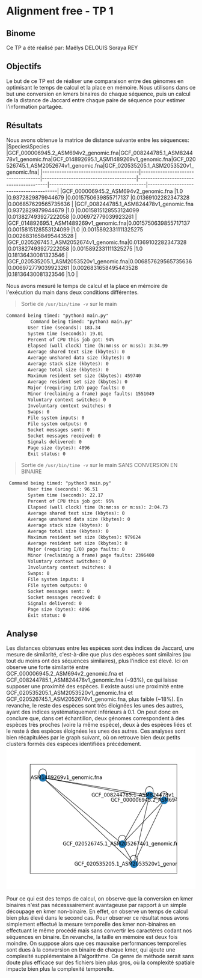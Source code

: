 
# Alignment free - TP 1

## Binome
Ce TP a été réalisé par:
Maëlys DELOUIS
Soraya REY 

## Objectifs

Le but de ce TP est de réaliser une comparaison entre des génomes en optimisant le temps de calcul et
la place en mémoire. Nous utilisons dans ce but une conversion en kmers binaires de chaque séquence,
puis un calcul de la distance de Jaccard entre chaque paire de séquence pour estimer l'information partagée. 

## Résultats

Nous avons obtenue la matrice de distance suivante entre les séquences:
|Species\Species                              |GCF_000006945.2_ASM694v2_genomic.fna|GCF_008244785.1_ASM824478v1_genomic.fna|GCF_014892695.1_ASM1489269v1_genomic.fna|GCF_020526745.1_ASM2052674v1_genomic.fna|GCF_020535205.1_ASM2053520v1_genomic.fna|
|----------------------------------------|------------------------------------|---------------------------------------|----------------------------------------|----------------------------------------|----------------------------------------|
|GCF_000006945.2_ASM694v2_genomic.fna    |1.0                                 |0.9372829879944679                     |0.0015750639855717137                   |0.01369102282347328                     |0.006857629565735636                    |
|GCF_008244785.1_ASM824478v1_genomic.fna |0.9372829879944679                  |1.0                                    |0.0015815128553124099                   |0.013827493927222058                    |0.006972779039923261                    |
|GCF_014892695.1_ASM1489269v1_genomic.fna|0.0015750639855717137               |0.0015815128553124099                  |1.0                                     |0.0015892331111325275                   |0.0026831658495443528                   |
|GCF_020526745.1_ASM2052674v1_genomic.fna|0.01369102282347328                 |0.013827493927222058                   |0.0015892331111325275                   |1.0                                     |0.18136430081323546                     |
|GCF_020535205.1_ASM2053520v1_genomic.fna|0.006857629565735636                |0.006972779039923261                   |0.0026831658495443528                   |0.18136430081323546                     |1.0                                     |


Nous avons mesuré le temps de calcul et la place en mémoire de l'exécution du main dans deux conditions différentes.

>Sortie de ```/usr/bin/time -v``` sur le main 
```
Command being timed: "python3 main.py"
         Command being timed: "python3 main.py"
        User time (seconds): 183.34
        System time (seconds): 19.01
        Percent of CPU this job got: 94%
        Elapsed (wall clock) time (h:mm:ss or m:ss): 3:34.99
        Average shared text size (kbytes): 0
        Average unshared data size (kbytes): 0
        Average stack size (kbytes): 0
        Average total size (kbytes): 0
        Maximum resident set size (kbytes): 459740
        Average resident set size (kbytes): 0
        Major (requiring I/O) page faults: 0
        Minor (reclaiming a frame) page faults: 1551049
        Voluntary context switches: 0
        Involuntary context switches: 0
        Swaps: 0
        File system inputs: 0
        File system outputs: 0
        Socket messages sent: 0
        Socket messages received: 0
        Signals delivered: 0
        Page size (bytes): 4096
        Exit status: 0
```

>Sortie de ```/usr/bin/time -v``` sur le main SANS CONVERSION EN BINAIRE 
```
 Command being timed: "python3 main.py"
        User time (seconds): 96.51
        System time (seconds): 22.17
        Percent of CPU this job got: 95%
        Elapsed (wall clock) time (h:mm:ss or m:ss): 2:04.73
        Average shared text size (kbytes): 0
        Average unshared data size (kbytes): 0
        Average stack size (kbytes): 0
        Average total size (kbytes): 0
        Maximum resident set size (kbytes): 979624
        Average resident set size (kbytes): 0
        Major (requiring I/O) page faults: 0
        Minor (reclaiming a frame) page faults: 2396400
        Voluntary context switches: 0
        Involuntary context switches: 0
        Swaps: 0
        File system inputs: 0
        File system outputs: 0
        Socket messages sent: 0
        Socket messages received: 0
        Signals delivered: 0
        Page size (bytes): 4096
        Exit status: 0
```

## Analyse
Les distances obtenues entre les espèces sont des indices de Jaccard, une mesure de similarité, c'est-à-dire que plus des espèces sont similaires (ou tout du moins ont des séquences similaires), plus l'indice est élevé. 
Ici on observe une forte similarité entre GCF_000006945.2_ASM694v2_genomic.fna et GCF_008244785.1_ASM824478v1_genomic.fna (~93%), ce qui laisse supposer une proximité des espèces. Il existe aussi une proximité entre GCF_020535205.1_ASM2053520v1_genomic.fna et GCF_020526745.1_ASM2052674v1_genomic.fna, plus faible (~18%). En revanche, le reste des espèces sont très éloignées les unes des autres, ayant des indices systématiquement inférieurs à 0.1.
On peut donc en conclure que, dans cet échantillon, deux génomes correspondent à des espèces très proches (voire la même espèce), deux à des espèces liées et le reste à des espèces éloignées les unes des autres. Ces analyses sont bien récapitulées par le graph suivant, où on retrouve bien deux petits clusters formés des espèces identifiées précédement.
![Genome_proximity_graph](graph.png)

Pour ce qui est des temps de calcul, on observe que la conversion en kmer binaires n'est pas nécesssairement avantageuse par rapport à un simple découpage en kmer non-binaire. En effet, on observe un temps de calcul bien plus élevé dans le second cas. Pour observer ce résultat nous avons simplement effectué la mesure temporelle des kmer non-binaires en effectuant le même procédé mais sans convertir les caractères codant nos séquences en binaire. En revanche, la taille en mémoire est deux fois moindre. On suppose alors que ces mauvaise performances temporelles sont dues à la conversion en binaire de chaque kmer, qui ajoute une complexité supplémentaire à l'algorithme. Ce genre de méthode serait sans doute plus efficace sur des fichiers bien plus gros, où la complexité spatiale impacte bien plus la complexité temporelle. 